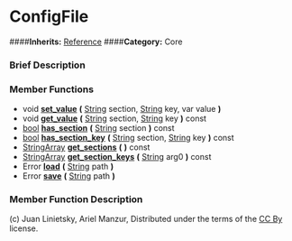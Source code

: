#  ConfigFile  
####**Inherits:** [Reference](class_reference)
####**Category:** Core

###  Brief Description  


###  Member Functions 
  * void  **[set&#95;value](#set_value)**  **(** [String](class_string) section, [String](class_string) key, var value  **)**
  * void  **[get&#95;value](#get_value)**  **(** [String](class_string) section, [String](class_string) key  **)** const
  * [bool](class_bool)  **[has&#95;section](#has_section)**  **(** [String](class_string) section  **)** const
  * [bool](class_bool)  **[has&#95;section&#95;key](#has_section_key)**  **(** [String](class_string) section, [String](class_string) key  **)** const
  * [StringArray](class_stringarray)  **[get&#95;sections](#get_sections)**  **(** **)** const
  * [StringArray](class_stringarray)  **[get&#95;section&#95;keys](#get_section_keys)**  **(** [String](class_string) arg0  **)** const
  * Error  **[load](#load)**  **(** [String](class_string) path  **)**
  * Error  **[save](#save)**  **(** [String](class_string) path  **)**

###  Member Function Description  


(c) Juan Linietsky, Ariel Manzur, Distributed under the terms of the [CC By](https://creativecommons.org/licenses/by/3.0/legalcode) license.
